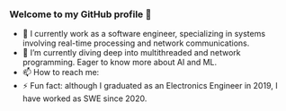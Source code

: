 ### Welcome to my GitHub profile 👋

- 🔭 I currently work as a software engineer, specializing in systems involving real-time processing and network communications.
- 🌱 I’m currently diving deep into multithreaded and network programming. Eager to know more about AI and ML.
- 📫 How to reach me: 
- ⚡ Fun fact: although I graduated as an Electronics Engineer in 2019, I have worked as SWE since 2020.
